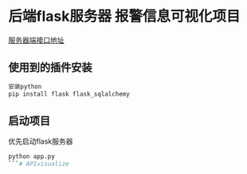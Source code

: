 # 后端flask服务器 报警信息可视化项目

[服务器端接口地址](127.0.0.1)

## 使用到的插件安装

```bash
安装python
pip install flask flask_sqlalchemy
```

## 启动项目
优先启动flask服务器
```bash
python app.py
```# APIvisualize